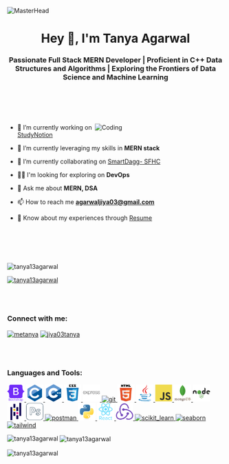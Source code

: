 ![MasterHead](https://blogger.googleusercontent.com/img/b/R29vZ2xl/AVvXsEjNsgJTAWawRHXcH_FYy9qruV7G2LOllY2HxAHNuwJeJVo4Vp3UE1HVTKycl5qMR-O6nqVy18x-FT1Rw6g05W3lnYJmBMMn8bPjf1bS6XAZW7ueIpMOhyv5PWW3AvtVu5leZ4kTSpMa5d4p/s400/CreamyUniformCuscus-size_restricted.gif)


<h1 align="center">Hey 👋, I'm Tanya Agarwal</h1>
<h3 align="center">Passionate Full Stack MERN Developer | Proficient in C++ Data Structures and Algorithms | Exploring the Frontiers of Data Science and Machine Learning</h3>

<br></br>
<br></br>

<img align="right" alt="Coding" width="300" src = 'https://static.vecteezy.com/system/resources/previews/000/242/494/non_2x/vector-female-developer.jpg' />

- 🔭 I’m currently working on [StudyNotion](https://github.com/tanya13agarwal/StudyNotion.git)
  

- 🌱 I’m currently leveraging my skills in **MERN stack**


- 👯 I’m currently collaborating on [SmartDagg- SFHC](https://github.com/SmartDagg/SFHC.git)


- 👨‍💻 I'm looking for exploring on **DevOps**


- 💬 Ask me about **MERN, DSA**


- 📫 How to reach me **agarwaljiya03@gmail.com**


- 📄 Know about my experiences through [Resume](https://drive.google.com/file/d/1N3SEKfd6v34h3Pmhp2vUx9q-Sr6vf0HD/view?usp=sharing)

<br><br/>
<br><br/>

<p align="left"> <img src="https://komarev.com/ghpvc/?username=tanya13agarwal&label=Profile%20views&color=0e75b6&style=flat" alt="tanya13agarwal" /> </p>

<p align="left"> <a href="https://github.com/ryo-ma/github-profile-trophy"><img src="https://github-profile-trophy.vercel.app/?username=tanya13agarwal" alt="tanya13agarwal" /></a> </p>

<br><br/>

<h3 align="left">Connect with me:</h3>
<p align="left">
<a href="https://linkedin.com/in/metanya" target="blank"><img align="center" src="https://raw.githubusercontent.com/rahuldkjain/github-profile-readme-generator/master/src/images/icons/Social/linked-in-alt.svg" alt="metanya" height="30" width="40" /></a>
<a href="https://www.leetcode.com/jiya03tanya" target="blank"><img align="center" src="https://raw.githubusercontent.com/rahuldkjain/github-profile-readme-generator/master/src/images/icons/Social/leet-code.svg" alt="jiya03tanya" height="30" width="40" /></a>
</p>

<br><br/>

<h3 align="left">Languages and Tools:</h3>
<p align="left"> <a href="https://getbootstrap.com" target="_blank" rel="noreferrer"> <img src="https://raw.githubusercontent.com/devicons/devicon/master/icons/bootstrap/bootstrap-plain-wordmark.svg" alt="bootstrap" width="40" height="40"/> </a> <a href="https://www.cprogramming.com/" target="_blank" rel="noreferrer"> <img src="https://raw.githubusercontent.com/devicons/devicon/master/icons/c/c-original.svg" alt="c" width="40" height="40"/> </a> <a href="https://www.w3schools.com/cpp/" target="_blank" rel="noreferrer"> <img src="https://raw.githubusercontent.com/devicons/devicon/master/icons/cplusplus/cplusplus-original.svg" alt="cplusplus" width="40" height="40"/> </a> <a href="https://www.w3schools.com/css/" target="_blank" rel="noreferrer"> <img src="https://raw.githubusercontent.com/devicons/devicon/master/icons/css3/css3-original-wordmark.svg" alt="css3" width="40" height="40"/> </a> <a href="https://expressjs.com" target="_blank" rel="noreferrer"> <img src="https://raw.githubusercontent.com/devicons/devicon/master/icons/express/express-original-wordmark.svg" alt="express" width="40" height="40"/> </a> <a href="https://git-scm.com/" target="_blank" rel="noreferrer"> <img src="https://www.vectorlogo.zone/logos/git-scm/git-scm-icon.svg" alt="git" width="40" height="40"/> </a> <a href="https://www.w3.org/html/" target="_blank" rel="noreferrer"> <img src="https://raw.githubusercontent.com/devicons/devicon/master/icons/html5/html5-original-wordmark.svg" alt="html5" width="40" height="40"/> </a> <a href="https://www.java.com" target="_blank" rel="noreferrer"> <img src="https://raw.githubusercontent.com/devicons/devicon/master/icons/java/java-original.svg" alt="java" width="40" height="40"/> </a> <a href="https://developer.mozilla.org/en-US/docs/Web/JavaScript" target="_blank" rel="noreferrer"> <img src="https://raw.githubusercontent.com/devicons/devicon/master/icons/javascript/javascript-original.svg" alt="javascript" width="40" height="40"/> </a> <a href="https://www.mongodb.com/" target="_blank" rel="noreferrer"> <img src="https://raw.githubusercontent.com/devicons/devicon/master/icons/mongodb/mongodb-original-wordmark.svg" alt="mongodb" width="40" height="40"/> </a> <a href="https://nodejs.org" target="_blank" rel="noreferrer"> <img src="https://raw.githubusercontent.com/devicons/devicon/master/icons/nodejs/nodejs-original-wordmark.svg" alt="nodejs" width="40" height="40"/> </a> <a href="https://pandas.pydata.org/" target="_blank" rel="noreferrer"> <img src="https://raw.githubusercontent.com/devicons/devicon/2ae2a900d2f041da66e950e4d48052658d850630/icons/pandas/pandas-original.svg" alt="pandas" width="40" height="40"/> </a> <a href="https://www.photoshop.com/en" target="_blank" rel="noreferrer"> <img src="https://raw.githubusercontent.com/devicons/devicon/master/icons/photoshop/photoshop-line.svg" alt="photoshop" width="40" height="40"/> </a> <a href="https://postman.com" target="_blank" rel="noreferrer"> <img src="https://www.vectorlogo.zone/logos/getpostman/getpostman-icon.svg" alt="postman" width="40" height="40"/> </a> <a href="https://www.python.org" target="_blank" rel="noreferrer"> <img src="https://raw.githubusercontent.com/devicons/devicon/master/icons/python/python-original.svg" alt="python" width="40" height="40"/> </a> <a href="https://reactjs.org/" target="_blank" rel="noreferrer"> <img src="https://raw.githubusercontent.com/devicons/devicon/master/icons/react/react-original-wordmark.svg" alt="react" width="40" height="40"/> </a> <a href="https://redux.js.org" target="_blank" rel="noreferrer"> <img src="https://raw.githubusercontent.com/devicons/devicon/master/icons/redux/redux-original.svg" alt="redux" width="40" height="40"/> </a> <a href="https://scikit-learn.org/" target="_blank" rel="noreferrer"> <img src="https://upload.wikimedia.org/wikipedia/commons/0/05/Scikit_learn_logo_small.svg" alt="scikit_learn" width="40" height="40"/> </a> <a href="https://seaborn.pydata.org/" target="_blank" rel="noreferrer"> <img src="https://seaborn.pydata.org/_images/logo-mark-lightbg.svg" alt="seaborn" width="40" height="40"/> </a> <a href="https://tailwindcss.com/" target="_blank" rel="noreferrer"> <img src="https://www.vectorlogo.zone/logos/tailwindcss/tailwindcss-icon.svg" alt="tailwind" width="40" height="40"/> </a> </p>

<p><img align="left" src="https://github-readme-stats.vercel.app/api/top-langs?username=tanya13agarwal&show_icons=true&locale=en&layout=compact" alt="tanya13agarwal" /></p>

<p>&nbsp;<img align="center" src="https://github-readme-stats.vercel.app/api?username=tanya13agarwal&show_icons=true&locale=en" alt="tanya13agarwal" /></p>

<p><img align="center" src="https://github-readme-streak-stats.herokuapp.com/?user=tanya13agarwal&" alt="tanya13agarwal" /></p>
